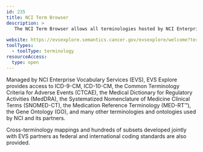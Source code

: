 ```yaml
---
id: 235
title: NCI Term Browser
description: >
   The NCI Term Browser allows all terminologies hosted by NCI Enterprise Vocabulary Services (EVS) to be viewed and searched in an integrated environment. 
  
website: https://evsexplore.semantics.cancer.gov/evsexplore/welcome?terminology=multi
toolTypes:
  - toolType: terminology
resourceAccess:
  type: open
---
```

Managed by NCI Enterprise Vocabulary Services (EVS), EVS Explore provides access to ICD-9-CM, ICD-10-CM, the Common Terminology Criteria for Adverse Events (CTCAE), the Medical Dictionary for Regulatory Activities (MedDRA), the Systematized Nomenclature of Medicine Clinical Terms (SNOMED-CT), the Medication Reference Terminology (MED-RT™), the Gene Ontology (GO), and many other terminologies and ontologies used by NCI and its partners.

Cross-terminology mappings and hundreds of subsets developed jointly with EVS partners as federal and international coding standards are also provided.